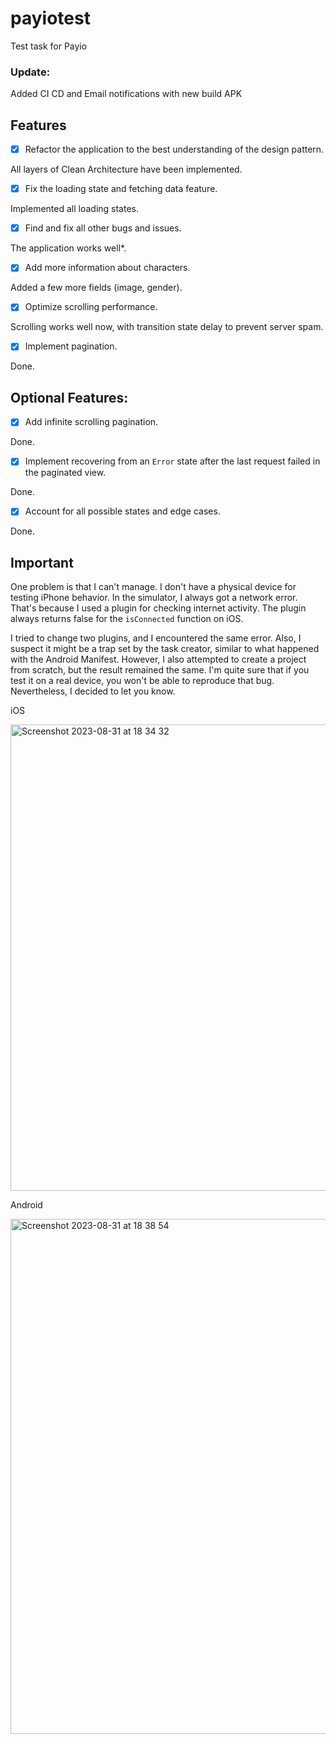 # payiotest

Test task for Payio

### Update: 
Added CI CD and Email notifications with new build APK

## Features
- [x] Refactor the application to the best understanding of the design pattern.

 All layers of Clean Architecture have been implemented.
- [x] Fix the loading state and fetching data feature. 

Implemented all loading states.
- [x] Find and fix all other bugs and issues.

 The application works well*.
- [x] Add more information about characters.

 Added a few more fields (image, gender).
- [x] Optimize scrolling performance. 

Scrolling works well now, with transition state delay to prevent server spam.
- [x] Implement pagination.

 Done.

## Optional Features:
- [x] Add infinite scrolling pagination.

 Done.
- [x] Implement recovering from an `Error` state after the last request failed in the paginated view.

 Done. 
- [x] Account for all possible states and edge cases.

 Done.

## Important 
One problem is that I can't manage. I don't have a physical device for testing iPhone behavior. In the simulator, I always got a network error.
That's because I used a plugin for checking internet activity. The plugin always returns false for the `isConnected` function on iOS.

I tried to change two plugins, and I encountered the same error. Also, I suspect it might be a trap set by the task creator, similar to what happened with the Android Manifest. However, I also attempted to create a project from scratch, but the result remained the same. 
I'm quite sure that if you test it on a real device, you won't be able to reproduce that bug. Nevertheless, I decided to let you know.



iOS 

<img width="746" alt="Screenshot 2023-08-31 at 18 34 32" src="https://github.com/opimand/payiotest/assets/22457340/aa70bacc-5eb5-4d67-b738-acf1598b5d2f">

Android

<img width="824" alt="Screenshot 2023-08-31 at 18 38 54" src="https://github.com/opimand/payiotest/assets/22457340/d8b27a67-6d23-4274-a2a1-496dcacff7c3">
